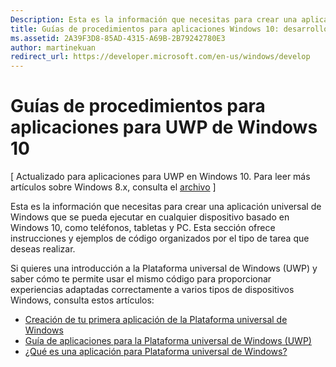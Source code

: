 ```yaml
---
Description: Esta es la información que necesitas para crear una aplicación universal de Windows que se pueda ejecutar en cualquier dispositivo basado en Windows 10, como teléfonos, tabletas y PC.
title: Guías de procedimientos para aplicaciones Windows 10: desarrollo de aplicaciones Windows
ms.assetid: 2A39F3D8-85AD-4315-A69B-2B79242780E3
author: martinekuan
redirect_url: https://developer.microsoft.com/en-us/windows/develop
---
```



# Guías de procedimientos para aplicaciones para UWP de Windows 10

\[ Actualizado para aplicaciones para UWP en Windows 10. Para leer más artículos sobre Windows 8.x, consulta el [archivo](http://go.microsoft.com/fwlink/p/?linkid=619132) \]

Esta es la información que necesitas para crear una aplicación universal de Windows que se pueda ejecutar en cualquier dispositivo basado en Windows 10, como teléfonos, tabletas y PC. Esta sección ofrece instrucciones y ejemplos de código organizados por el tipo de tarea que deseas realizar.

Si quieres una introducción a la Plataforma universal de Windows (UWP) y saber cómo te permite usar el mismo código para proporcionar experiencias adaptadas correctamente a varios tipos de dispositivos Windows, consulta estos artículos:

-   [Creación de tu primera aplicación de la Plataforma universal de Windows](get-started/create-a-hello-world-app-xaml-universal.md)
-   [Guía de aplicaciones para la Plataforma universal de Windows (UWP)](get-started/universal-application-platform-guide.md)
-   [¿Qué es una aplicación para Plataforma universal de Windows?](get-started/whats-a-uwp.md)



<!--HONumber=Mar16_HO5-->


